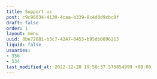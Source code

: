 ```yaml
---
title: Support us
post: c9c98034-4130-4caa-b339-8c4d0d9cbc0f
draft: false
order: 1
layout: menu
uuid: 8be72881-b3c7-4247-8455-b95db0896213
liquid: false
usuaries:
- 356
- 534
last_modified_at: 2022-12-28 19:50:37.575854999 +00:00
---
```



